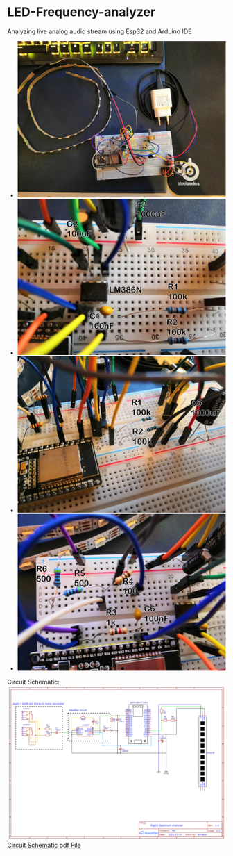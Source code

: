 # LED-Frequency-analyzer
Analyzing live analog audio stream using Esp32 and Arduino IDE


<script src="https://github.com/d4vidyo/LED-Frequency-analyzer/blob/main/md-gallery.js" />
</script>

* ![Image 1](https://github.com/d4vidyo/LED-Frequency-analyzer/blob/main/Files/WIP/Pictures/Breadboard/Breadboard%20View%20Top.jpg)
* ![Image 2](https://github.com/d4vidyo/LED-Frequency-analyzer/blob/main/Files/WIP/Pictures/Breadboard/Breadboard%20View%20amp.jpg)
* ![Image 3](https://github.com/d4vidyo/LED-Frequency-analyzer/blob/main/Files/WIP/Pictures/Breadboard/Breadboard%20View%20close.jpg)
* ![Image 4](https://github.com/d4vidyo/LED-Frequency-analyzer/blob/main/Files/WIP/Pictures/Breadboard/Breadboard%20View%20esp.jpg)

Circuit Schematic:
![Circuit Schematic Picture](https://github.com/d4vidyo/LED-Frequency-analyzer/blob/main/Files/WIP/Pictures/Schematic_Esp32%20Spectrum%20Analyzer%20demo1.png "Circuit Schematic")
[Circuit Schematic pdf File](https://github.com/d4vidyo/LED-Frequency-analyzer/blob/main/Files/WIP/Pictures/Schematic_Esp32%20Spectrum%20Analyzer%20demo1.pdf)
